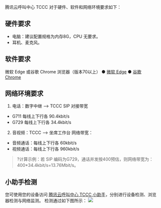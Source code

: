 腾讯云呼叫中心 TCCC 对于硬件、软件和网络环境要求如下：
## 硬件要求
- 电脑：建议配置规格为内存8G，CPU 无要求。
- 耳机、麦克风。

## 软件要求
微软 Edge 或谷歌 Chrome 浏览器（版本70以上）
● [微软 Edge](https://www.microsoft.com/en-us/edge)
● [谷歌 Chrome](https://www.google.com/intl/zh-CN/chrome/)

## 网络环境要求
1. 电话：数字中继 --> TCCC SIP 对接带宽
 - G711 每线上下行各 90.4kbit/s  
 - G729 每线上下行各 34.4kbit/s
2. 音视频：TCCC --> 坐席工作台 网络带宽：
 - 音频通话：每线上下行各 60kbit/s   
 - 视频通话：每线上下行各 960kbit/s

>?计算示例：若 SIP 编码为G729，通话并发按400预估，则网络带宽为：400*34.4kbit/s=13.76Mbit/s。

## 小助手检测
您可使用您的设备访问 [腾讯云呼叫中心 TCCC 小助手](https://tccc.qcloud.com/helper/)，分别进行设备检测、浏览器检测与网络监测。
检测通过如下图所示：
![](https://qcloudimg.tencent-cloud.cn/raw/b65dce29d7c5c3b530d4d42fce5570f4.png)
